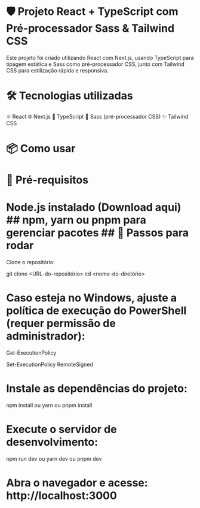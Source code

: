 # 🛡️ Projeto React + TypeScript com Pré-processador Sass & Tailwind CSS 

Este projeto foi criado utilizando React com Next.js, usando TypeScript para tipagem estática e Sass como pré-processador CSS, junto com Tailwind CSS para estilização rápida e responsiva.
  

# 🛠️ Tecnologias utilizadas 

⚛️ React
🌐 Next.js
💙 TypeScript
🎨 Sass (pré-processador CSS)
✨ Tailwind CSS


# 📦 Como usar 
# 🔧 Pré-requisitos

# Node.js instalado (Download aqui) ## npm, yarn ou pnpm para gerenciar pacotes ## 🏁 Passos para rodar

 Clone o repositório:

git clone <URL-do-repositório>
cd <nome-do-diretório>


# Caso esteja no Windows, ajuste a política de execução do PowerShell (requer permissão de administrador):

Get-ExecutionPolicy

Set-ExecutionPolicy RemoteSigned

# Instale as dependências do projeto:

npm install
ou
yarn
ou
pnpm install

# Execute o servidor de desenvolvimento:

npm run dev
 ou
yarn dev
 ou
pnpm dev

# Abra o navegador e acesse: http://localhost:3000


